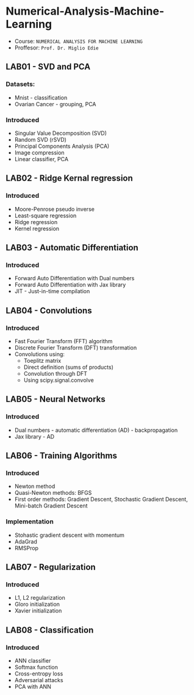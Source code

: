 # Numerical-Analysis-Machine-Learning
* Course: `NUMERICAL ANALYSIS FOR MACHINE LEARNING`
* Proffesor: `Prof. Dr. Miglio Edie`

## LAB01 - SVD and PCA

### Datasets:
* Mnist - classification
* Ovarian Cancer - grouping, PCA

### Introduced
* Singular Value Decomposition (SVD)
* Random SVD (rSVD)
* Principal Components Analysis (PCA)
* Image compression
* Linear classifier, PCA

## LAB02 - Ridge Kernal regression

### Introduced
* Moore-Penrose pseudo inverse
* Least-square regression
* Ridge regression
* Kernel regression

## LAB03 - Automatic Differentiation

### Introduced
* Forward Auto Differentiation with Dual numbers
* Forward Auto Differentiation with Jax library
* JIT - Just-in-time compilation

## LAB04 - Convolutions

### Introduced
* Fast Fourier Transform (FFT) algorithm
* Discrete Fourier Transform (DFT) transformation
* Convolutions using:
    * Toeplitz matrix
    * Direct definition (sums of products)
    * Convolution through DFT
    * Using scipy.signal.convolve

## LAB05 - Neural Networks

### Introduced
* Dual numbers - automatic differentiation (AD) - backpropagation
* Jax library - AD

## LAB06 - Training Algorithms

### Introduced
* Newton method
* Quasi-Newton methods: BFGS
* First order methods: Gradient Descent, Stochastic Gradient Descent, Mini-batch Gradient Descent

### Implementation
* Stohastic gradient descent with momentum
* AdaGrad
* RMSProp


## LAB07 - Regularization

### Introduced
* L1, L2 regularization
* Gloro initialization
* Xavier initialization


## LAB08 - Classification

### Introduced
* ANN classifier
* Softmax function
* Cross-entropy loss
* Adversarial attacks
* PCA with ANN

